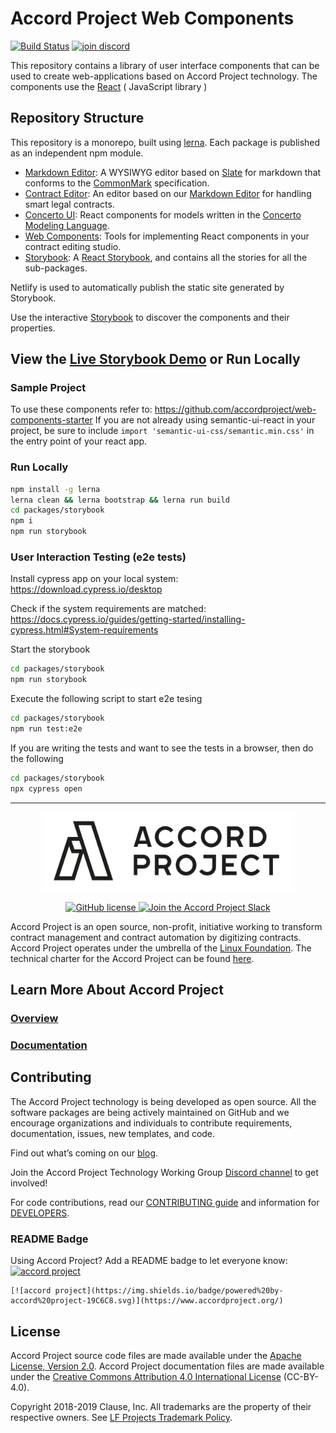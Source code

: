 # Accord Project Web Components

[![Build Status](https://github.com/accordproject/web-components/actions/workflows/build.yml/badge.svg)](https://github.com/accordproject/web-components/actions/workflows/build.yml)
[![join discord](https://img.shields.io/badge/Accord%20Project-Join%20Slack-blue)](https://discord.gg/Zm99SKhhtA/)

This repository contains a library of user interface components that can be used to create web-applications based on Accord Project technology. The components use the [React](https://reactjs.org) ( JavaScript library )

## Repository Structure

This repository is a monorepo, built using [lerna](https://lerna.js.org). Each package is published as an independent npm module.

- [Markdown Editor](packages/ui-markdown-editor): A WYSIWYG editor based on [Slate](https://www.slatejs.org) for markdown that conforms to the [CommonMark](https://spec.commonmark.org) specification.
- [Contract Editor](packages/ui-contract-editor): An editor based on our [Markdown Editor](packages/ui-markdown-editor) for handling smart legal contracts.
- [Concerto UI](packages/ui-concerto): React components for models written in the [Concerto Modeling Language](https://github.com/accordproject/concerto).
- [Web Components](packages/ui-components): Tools for implementing React components in your contract editing studio.
- [Storybook](packages/storybook): A [React Storybook](https://storybook.js.org), and contains all the stories for all the sub-packages.

Netlify is used to automatically publish the static site generated by Storybook.

Use the interactive [Storybook][storybook] to discover the components and their properties.

## View the [Live Storybook Demo][storybook] or Run Locally

### Sample Project

To use these components refer to: https://github.com/accordproject/web-components-starter
If you are not already using semantic-ui-react in your project, be sure to include `import 'semantic-ui-css/semantic.min.css'` in the entry point of your react app.

### Run Locally

```sh
npm install -g lerna
lerna clean && lerna bootstrap && lerna run build
cd packages/storybook
npm i
npm run storybook
```
### User Interaction Testing (e2e tests)

Install cypress app on your local system:
https://download.cypress.io/desktop

Check if the system requirements are matched:
https://docs.cypress.io/guides/getting-started/installing-cypress.html#System-requirements

Start the storybook
```sh
cd packages/storybook
npm run storybook
```
Execute the following script to start e2e tesing
```sh
cd packages/storybook
npm run test:e2e
```
If you are writing the tests and want to see the tests in a browser, then do the following
```sh
cd packages/storybook
npx cypress open
```

---

<p align="center">
  <a href="https://www.accordproject.org/">
    <img src="assets/APLogo.png" alt="Accord Project Logo" width="400" />
  </a>
</p>

<p align="center">
  <a href="./LICENSE">
    <img src="https://img.shields.io/github/license/accordproject/cicero?color=bright-green" alt="GitHub license">
  </a>
  <a href="https://accord-project-slack-signup.herokuapp.com/">
    <img src="https://img.shields.io/badge/Accord%20Project-Join%20Slack-blue" alt="Join the Accord Project Slack"/>
  </a>
</p>

Accord Project is an open source, non-profit, initiative working to transform contract management and contract automation by digitizing contracts. Accord Project operates under the umbrella of the [Linux Foundation][linuxfound]. The technical charter for the Accord Project can be found [here][charter].

## Learn More About Accord Project

### [Overview][apmain]

### [Documentation][apdoc]

## Contributing

The Accord Project technology is being developed as open source. All the software packages are being actively maintained on GitHub and we encourage organizations and individuals to contribute requirements, documentation, issues, new templates, and code.

Find out what’s coming on our [blog][apblog].

Join the Accord Project Technology Working Group [Discord channel][apdisc] to get involved!

For code contributions, read our [CONTRIBUTING guide][contributing] and information for [DEVELOPERS][developers].

### README Badge

Using Accord Project? Add a README badge to let everyone know: [![accord project](https://img.shields.io/badge/powered%20by-accord%20project-19C6C8.svg)](https://www.accordproject.org/)

```
[![accord project](https://img.shields.io/badge/powered%20by-accord%20project-19C6C8.svg)](https://www.accordproject.org/)
```

## License <a name="license"></a>

Accord Project source code files are made available under the [Apache License, Version 2.0][apache].
Accord Project documentation files are made available under the [Creative Commons Attribution 4.0 International License][creativecommons] (CC-BY-4.0).

Copyright 2018-2019 Clause, Inc. All trademarks are the property of their respective owners. See [LF Projects Trademark Policy](https://lfprojects.org/policies/trademark-policy/).

[linuxfound]: https://www.linuxfoundation.org
[charter]: https://github.com/accordproject/governance/blob/master/accord-project-technical-charter.md
[apmain]: https://accordproject.org/ 
[apblog]: https://medium.com/@accordhq
[apdoc]: https://docs.accordproject.org/
[apslack]: https://accord-project-slack-signup.herokuapp.com
[apdisc]: https://discord.gg/Zm99SKhhtA

[storybook]: https://ap-web-components.netlify.app/

[contributing]: https://github.com/accordproject/web-components/blob/master/CONTRIBUTING.md
[developers]: https://github.com/accordproject/web-components/blob/master/DEVELOPERS.md

[apache]: https://github.com/accordproject/web-components/blob/master/LICENSE
[creativecommons]: http://creativecommons.org/licenses/by/4.0/
